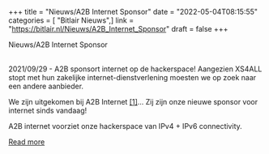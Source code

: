 +++
title = "Nieuws/A2B Internet Sponsor"
date = "2022-05-04T08:15:55"
categories = [ "Bitlair Nieuws",]
link = "https://bitlair.nl/Nieuws/A2B_Internet_Sponsor"
draft = false
+++

<div class="mw-content-ltr mw-parser-output" dir="ltr" lang="en"><p><a class="mw-selflink selflink">Nieuws/A2B Internet Sponsor</a>
</p></div><div class="mw-content-ltr mw-parser-output" dir="ltr" lang="en"><p><br />
2021/09/29 - A2B sponsort internet op de hackerspace!
Aangezien XS4ALL stopt met hun zakelijke internet-dienstverlening moesten we op zoek naar een andere aanbieder.
</p><p>We zijn uitgekomen bij A2B Internet <a class="external autonumber" href="https://www.a2b-internet.com" rel="nofollow">[1]</a>... Zij zijn onze nieuwe sponsor voor internet sinds vandaag!
</p><p>A2B internet voorziet onze hackerspace van IPv4 + IPv6 connectivity.
</p></div>

[Read more](https://bitlair.nl/Nieuws/A2B_Internet_Sponsor)